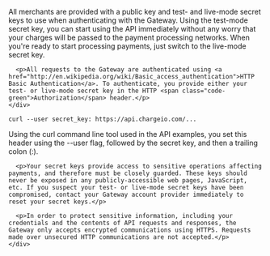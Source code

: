 <div class="method-area">
  <div class="method-copy">
    <div class="method-copy-padding">
      <p>All merchants are provided with a public key and test- and live-mode secret keys to use when authenticating with the Gateway. Using the test-mode secret key, you can start using the API immediately without any worry that your charges will be passed to the payment processing networks. When you're ready to start processing payments, just switch to the live-mode secret key.</p>

      <p>All requests to the Gateway are authenticated using <a href="http://en.wikipedia.org/wiki/Basic_access_authentication">HTTP Basic Authentication</a>. To authenticate, you provide either your test- or live-mode secret key in the HTTP <span class="code-green">Authorization</span> header.</p>
    </div>
  </div>
</div>

<pre><code>curl --user secret_key: https://api.chargeio.com/...</code></pre>

<div class="method-area">
  <div class="method-copy">
    <div class="method-copy-padding">
      <p>Using the <span class="code-green">curl</span> command line tool used in the API examples, you set this header using the <span class="code-green">--user</span> flag, followed by the secret key, and then a trailing colon (:).</p>

      <p>Your secret keys provide access to sensitive operations affecting payments, and therefore must be closely guarded. These keys should never be exposed in any publicly-accessible web pages, JavaScript, etc. If you suspect your test- or live-mode secret keys have been compromised, contact your Gateway account provider immediately to reset your secret keys.</p>

      <p>In order to protect sensitive information, including your credentials and the contents of API requests and responses, the Gateway only accepts encrypted communications using HTTPS. Requests made over unsecured HTTP communications are not accepted.</p>
    </div>
  </div>
</div>
